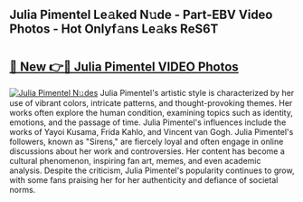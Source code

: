 ## Julia Pimentel Le𝚊ked N𝚞de - Part-EBV Video Photos - Hot Onlyf𝚊ns Le𝚊ks ReS6T

# <h2><a href="http://ac18146.deff.icu/?id=Julia+Pimentel">🔗 New 👉🔴 Julia Pimentel VIDEO Photos</a></h2>

[![Julia Pimentel N𝚞des](https://i.imgur.com/rIISA9y.gif)](http://ac18146.deff.icu/?id=Julia+Pimentel)
Julia Pimentel's artistic style is characterized by her use of vibrant colors, intricate patterns, and thought-provoking themes. Her works often explore the human condition, examining topics such as identity, emotions, and the passage of time. Julia Pimentel's influences include the works of Yayoi Kusama, Frida Kahlo, and Vincent van Gogh. Julia Pimentel's followers, known as "Sirens," are fiercely loyal and often engage in online discussions about her work and controversies. Her content has become a cultural phenomenon, inspiring fan art, memes, and even academic analysis. Despite the criticism, Julia Pimentel's popularity continues to grow, with some fans praising her for her authenticity and defiance of societal norms.
